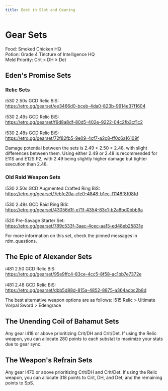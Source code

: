 ```yaml
---
title: Best in Slot and Gearing
---
```

# Gear Sets

Food: Smoked Chicken HQ  \
Potion: Grade 4 Tincture of Intelligence HQ  \
Meld Priority: Crit > DH ≥ Det  

## Eden's Promise Sets

### Relic Sets

i530 2.50s GCD Relic BiS:   \
<https://etro.gg/gearset/ee3466d0-bceb-4da0-823b-9914e37f1604>\
\
i530 2.49s GCD Relic BiS:   \
<https://etro.gg/gearset/f6d8a8df-80d5-402e-9222-04c2fb3cf1c2>\
\
i530 2.48s GCD Relic BiS:  \
<https://etro.gg/gearset/72f82fb5-9e09-4cf7-a2c8-ff0c6a16109f>  

Damage potential between the sets is 2.49 > 2.50 > 2.48, with slight differences between them. Using either 2.49 or 2.48 is recommended for E11S and E12S P2, with 2.49 being slightly higher damage but tighter execution than 2.48.

### Old Raid Weapon Sets

i530 2.50s GCD Augmented Crafted Ring BiS:\
<https://etro.gg/gearset/7ebfc20a-cfe0-4848-b1ec-f1148f8f08fd>\
\
i530 2.48s GCD Raid Ring BiS:  \
<https://etro.gg/gearset/43056d1f-e71f-4354-83c1-b2a8bd0bbb9a>\
\
i520 Pre-Savage Starter Set:  \
<https://etro.gg/gearset/789c533f-3aac-4cec-aa15-ed48eb25831e>  

For more information on this set, check the pinned messages in rdm_questions.   

## The Epic of Alexander Sets

i481 2.50 GCD Relic BiS:  \
<https://etro.gg/gearset/95e9ffc4-83ce-4cc5-8f58-ac1bb7e7372e>\
\
i481 2.48 GCD Relic BiS:  \
<https://etro.gg/gearset/dbb5d88d-815a-4852-8875-a364acbc2b8d>  

The best alternative weapon options are as follows: i515 Relic > Ultimate Vorpal Sword >
Edengrace

## The Unending Coil of Bahamut Sets

Any gear i418 or above prioritizing Crit/DH and Crit/Det. If using the Relic weapon, you can allocate 280 points to each substat to maximize your stats due to gear sync.  

## The Weapon's Refrain Sets

Any gear i470 or above prioritizing Crit/DH and Crit/Det. If using the Relic weapon, you can allocate 318 points to Crit, DH, and Det, and the remaining points to SpS.